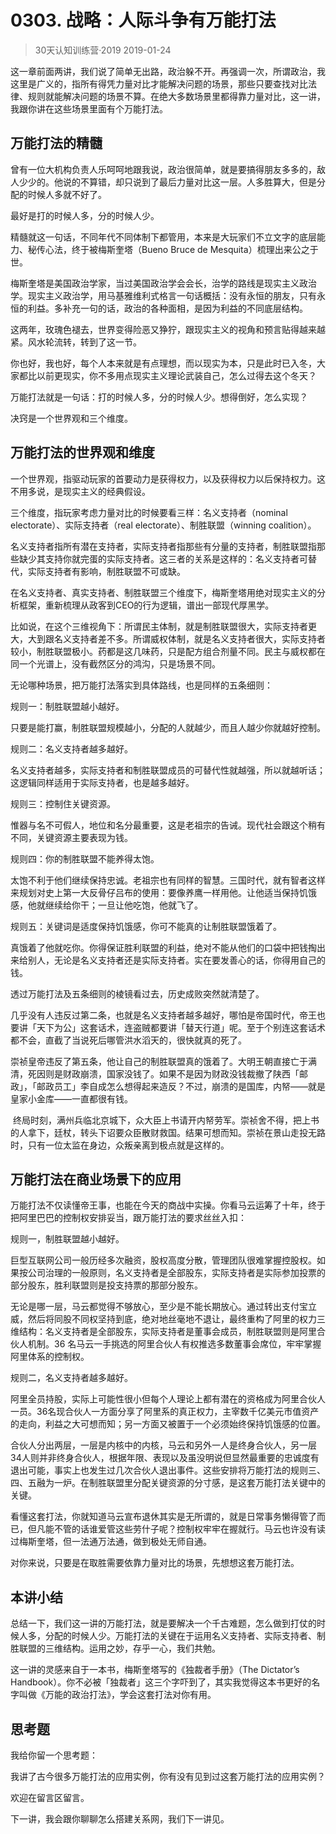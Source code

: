 # 0303. 战略：人际斗争有万能打法
> 30天认知训练营·2019
2019-01-24

这一章前面两讲，我们说了简单无出路，政治躲不开。再强调一次，所谓政治，我这里是广义的，指所有得凭力量对比才能解决问题的场景，那些只要查找对比法律、规则就能解决问题的场景不算。在绝大多数场景里都得靠力量对比，这一讲，我跟你讲在这些场景里面有个万能打法。

## 万能打法的精髓
曾有一位大机构负责人乐呵呵地跟我说，政治很简单，就是要搞得朋友多多的，敌人少少的。他说的不算错，却只说到了最后力量对比这一层。人多胜算大，但是分配的时候人多就不好了。

最好是打的时候人多，分的时候人少。

精髓就这一句话，不同年代不同体制下都管用，本来是大玩家们不立文字的底层能力、秘传心法，终于被梅斯奎塔（Bueno Bruce de Mesquita）梳理出来公之于世。

梅斯奎塔是美国政治学家，当过美国政治学会会长，治学的路线是现实主义政治学。现实主义政治学，用马基雅维利式格言一句话概括：没有永恒的朋友，只有永恒的利益。多补充一句的话，政治的各种面相，是因为利益的不同底层结构。

这两年，玫瑰色褪去，世界变得险恶又狰狞，跟现实主义的视角和预言贴得越来越紧。风水轮流转，转到了这一节。

你也好，我也好，每个人本来就是有点理想，而以现实为本，只是此时已入冬，大家都比以前更现实，你不多用点现实主义理论武装自己，怎么过得去这个冬天？

万能打法就是一句话：打的时候人多，分的时候人少。想得倒好，怎么实现？

决窍是一个世界观和三个维度。

## 万能打法的世界观和维度
一个世界观，指驱动玩家的首要动力是获得权力，以及获得权力以后保持权力。这不用多说，是现实主义的经典假设。

三个维度，指玩家考虑力量对比的时候要看三样：名义支持者（nominal electorate）、实际支持者（real electorate）、制胜联盟（winning coalition）。

名义支持者指所有潜在支持者，实际支持者指那些有分量的支持者，制胜联盟指那些缺少其支持你就完蛋的实际支持者。这三者的关系是这样的：名义支持者可替代，实际支持者有影响，制胜联盟不可或缺。

在名义支持者、真实支持者、制胜联盟三个维度下，梅斯奎塔用绝对现实主义的分析框架，重新梳理从政客到CEO的行为逻辑，谱出一部现代厚黑学。

比如说，在这个三维视角下：所谓民主体制，就是制胜联盟很大，实际支持者更大，大到跟名义支持者差不多。所谓威权体制，就是名义支持者很大，实际支持者较小，制胜联盟极小。药都是这几味药，只是配方组合剂量不同。民主与威权都在同一个光谱上，没有截然区分的鸿沟，只是场景不同。

无论哪种场景，把万能打法落实到具体路线，也是同样的五条细则：

规则一：制胜联盟越小越好。

只要是能打赢，制胜联盟规模越小，分配的人就越少，而且人越少你就越好控制。

规则二：名义支持者越多越好。

名义支持者越多，实际支持者和制胜联盟成员的可替代性就越强，所以就越听话；这逻辑同样适用于实际支持者，也是越多越好。

规则三：控制住关键资源。

惟器与名不可假人，地位和名分最重要，这是老祖宗的告诫。现代社会跟这个稍有不同，关键资源主要表现为钱。

规则四：你的制胜联盟不能养得太饱。

太饱不利于他们继续保持忠诚。老祖宗也有同样的智慧。三国时代，就有智者这样来规划对史上第一大反骨仔吕布的使用：要像养鹰一样用他。让他适当保持饥饿感，他就继续给你干；一旦让他吃饱，他就飞了。

规则五：关键词是适度保持饥饿感，你可不能真的让制胜联盟饿着了。

真饿着了他就吃你。你得保证胜利联盟的利益，绝对不能从他们的口袋中把钱掏出来给别人，无论是名义支持者还是实际支持者。实在要发善心的话，你得用自己的钱。

透过万能打法及五条细则的棱镜看过去，历史成败突然就清楚了。

几乎没有人违反过第二条，也就是名义支持者越多越好，哪怕是帝国时代，帝王也要讲「天下为公」这套话术，连盗贼都要讲「替天行道」呢。至于个别连这套话术都不会，直截了当说死后哪管洪水滔天的，很快就真的死了。

崇祯皇帝违反了第五条，他让自己的制胜联盟真的饿着了。大明王朝直接亡于满清，死因则是财政崩溃，国家没钱了。如果不是因为财政没钱裁撤了陕西「邮政」，「邮政员工」李自成怎么想得起来造反？不过，崩溃的是国库，内帑——就是皇家小金库——一直都很有钱。

 终局时刻，满州兵临北京城下，众大臣上书请开内帑劳军。崇祯舍不得，把上书的人拿下，廷杖，转头下诏要众臣散财救国。结果可想而知。崇祯在景山走投无路时，只有一位太监在身边，众叛亲离到极点就是这样的。
 
## 万能打法在商业场景下的应用
万能打法不仅读懂帝王事，也能在今天的商战中实操。你看马云运筹了十年，终于把阿里巴巴的控制权安排妥当，跟万能打法的要求丝丝入扣：

规则一，制胜联盟越小越好。

巨型互联网公司一般历经多次融资，股权高度分散，管理团队很难掌握控股权。如果按公司治理的一般原则，名义支持者是全部股东，实际支持者是实际参加投票的部分股东，胜利联盟则是投支持票的那部分股东。

无论是哪一层，马云都觉得不够放心，至少是不能长期放心。通过转出支付宝立威，然后将同股不同权坚持到底，绝对地丝毫地不退让，最终重构了阿里的权力三维结构：名义支持者是全部股东，实际支持者是董事会成员，制胜联盟则是阿里合伙人机制。36 名马云一手挑选的阿里合伙人有权推选多数董事会席位，牢牢掌握阿里体系的控制权。

规则二，名义支持者越多越好。

阿里全员持股，实际上可能性很小但每个人理论上都有潜在的资格成为阿里合伙人一员。36名现合伙人一方面分享了阿里系的真正权力，主宰数千亿美元市值资产的走向，利益之大可想而知；另一方面又被置于一个必须始终保持饥饿感的位置。

合伙人分出两层，一层是内核中的内核，马云和另外一人是终身合伙人，另一层34人则并非终身合伙人，根据年限、表现以及虽没明说但显然最重要的忠诚度有退出可能，事实上也发生过几次合伙人退出事件。这些安排将万能打法的规则三、四、五融为一炉。在制胜联盟里分配关键资源的分寸感，是这套万能打法关键中的关键。

看懂这套打法，你就知道马云宣布退休其实是无所谓的，就是日常事务懒得管了而已，但凡能不管的话谁爱管这些劳什子呢？控制权牢牢在握就行。马云也许没有读过梅斯奎塔，但一法通万法通，做到极处无师自通。

对你来说，只要是在取胜需要依靠力量对比的场景，先想想这套万能打法。

## 本讲小结
总结一下，我们这一讲的万能打法，就是要解决一个千古难题，怎么做到打仗的时候人多，分配的时候人少。万能打法的关键在于运用名义支持者、实际支持者、制胜联盟的三维结构。运用之妙，存乎一心，我们共勉。

这一讲的灵感来自于一本书，梅斯奎塔写的《独裁者手册》（The Dictator’s Handbook）。你不必被「独裁者」这三个字吓到了，其实我觉得这本书更好的名字叫做《万能的政治打法》，学会这套打法对你有用。

## 思考题
我给你留一个思考题：

我讲了古今很多万能打法的应用实例，你有没有见到过这套万能打法的应用实例？

欢迎在留言区留言。

下一讲，我会跟你聊聊怎么搭建关系网，我们下一讲见。


